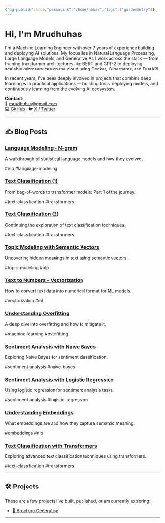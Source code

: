```yaml
---
{"dg-publish":true,"permalink":"/home/home/","tags":["gardenEntry"]}
---
```



# Hi, I'm Mrudhuhas

I'm a Machine Learning Engineer with over 7 years of experience building and deploying AI solutions. My focus lies in Natural Language Processing, Large Language Models, and Generative AI. I work across the stack — from training transformer architectures like BERT and GPT-2 to deploying scalable microservices on the cloud using Docker, Kubernetes, and FastAPI.

In recent years, I've been deeply involved in projects that combine deep learning with practical applications — building tools, deploying models, and continuously learning from the evolving AI ecosystem.

**Contact**:  
📧 mrudhuhas@gmail.com  
💻 [GitHub](https://github.com/MrudhuhasM) · 🐦 [X / Twitter](https://x.com/_mrudhu_)

---

  ## ✍️ Blog Posts

  <div class="blog-entry">
    <a href="/Language Modeling - N-gram"><h3>Language Modeling - N-gram</h3></a>
    <p>A walkthrough of statistical language models and how they evolved.</p>
    <p class="blog-tags">#nlp #language-modeling</p>
  </div>

  <div class="blog-entry">
    <a href="/Text classification from BOW to Transformers (1)"><h3>Text Classification (1)</h3></a>
    <p>From bag-of-words to transformer models: Part 1 of the journey.</p>
    <p class="blog-tags">#text-classification #transformers</p>
  </div>

  <div class="blog-entry">
    <a href="/Text classification from BOW to Transformers (2)"><h3>Text Classification (2)</h3></a>
    <p>Continuing the exploration of text classification techniques.</p>
    <p class="blog-tags">#text-classification #transformers</p>
  </div>

  <div class="blog-entry">
    <a href="/Topic Modeling with Semantic Vectors"><h3>Topic Modeling with Semantic Vectors</h3></a>
    <p>Uncovering hidden meanings in text using semantic vectors.</p>
    <p class="blog-tags">#topic-modeling #nlp</p>
  </div>

  <div class="blog-entry">
    <a href="/Transforming Text into Numbers for Machine Learning - Vectorization"><h3>Text to Numbers - Vectorization</h3></a>
    <p>How to convert text data into numerical format for ML models.</p>
    <p class="blog-tags">#vectorization #ml</p>
  </div>

  <div class="blog-entry">
    <a href="/Understanding Overfitting in Machine Learning"><h3>Understanding Overfitting</h3></a>
    <p>A deep dive into overfitting and how to mitigate it.</p>
    <p class="blog-tags">#machine-learning #overfitting</p>
  </div>

  <div class="blog-entry">
    <a href="/Sentiment Analysis with Naive Bayes Classifier"><h3>Sentiment Analysis with Naive Bayes</h3></a>
    <p>Exploring Naive Bayes for sentiment classification.</p>
    <p class="blog-tags">#sentiment-analysis #naive-bayes</p>
  </div>

  <div class="blog-entry">
    <a href="/Sentiment Analysis with Logistic Regression"><h3>Sentiment Analysis with Logistic Regression</h3></a>
    <p>Using logistic regression for sentiment analysis tasks.</p>
    <p class="blog-tags">#sentiment-analysis #logistic-regression</p>
  </div>

  <div class="blog-entry">
    <a href="/Embeddings"><h3>Understanding Embeddings</h3></a>
    <p>What embeddings are and how they capture semantic meaning.</p>
    <p class="blog-tags">#embeddings #nlp</p>
  </div>

  <div class="blog-entry">
    <a href="/Text Classification with Transformers"><h3>Text Classification with Transformers</h3></a>
    <p>Exploring advanced text classification techniques using transformers.</p>
    <p class="blog-tags">#text-classification #transformers</p>
  </div>


---

## 🛠️ Projects

These are a few projects I’ve built, published, or am currently exploring:

- [🧾 Brochure Generation](https://github.com/MrudhuhasM/brochure-generation)

---

